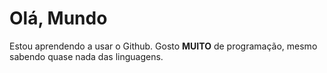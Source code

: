 # Olá, Mundo
Estou aprendendo a usar o Github. Gosto **MUITO** de programação, mesmo sabendo quase nada das linguagens.
